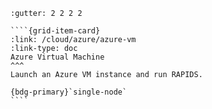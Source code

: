 `````{grid} 1 2 2 3
:gutter: 2 2 2 2

````{grid-item-card}
:link: /cloud/azure/azure-vm
:link-type: doc
Azure Virtual Machine
^^^
Launch an Azure VM instance and run RAPIDS.

{bdg-primary}`single-node`
````

`````
